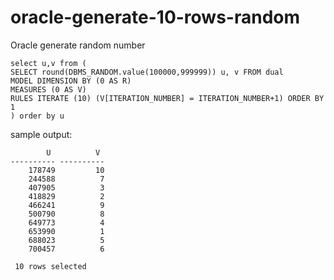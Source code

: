 # oracle-generate-10-rows-random
Oracle generate random number

```
select u,v from (
SELECT round(DBMS_RANDOM.value(100000,999999)) u, v FROM dual 
MODEL DIMENSION BY (0 AS R)       
MEASURES (0 AS V)       
RULES ITERATE (10) (V[ITERATION_NUMBER] = ITERATION_NUMBER+1) ORDER BY 1
) order by u
```
sample output:
```
        U          V
---------- ----------
    178749         10 
    244588          7 
    407905          3 
    418829          2 
    466241          9 
    500790          8 
    649773          4 
    653990          1 
    688023          5 
    700457          6 

 10 rows selected 
```
